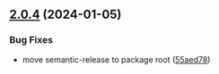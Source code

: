 ## [2.0.4](https://github.com/marco-streng/styled-off-canvas/compare/v2.0.3...v2.0.4) (2024-01-05)


### Bug Fixes

* move semantic-release to package root ([55aed78](https://github.com/marco-streng/styled-off-canvas/commit/55aed7805554965b230bf788f23c2702c4a523be))
